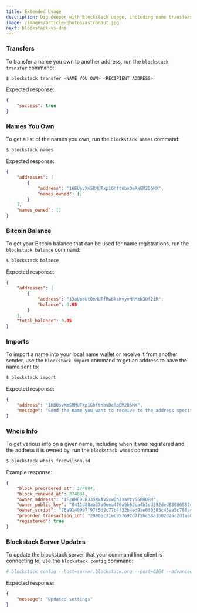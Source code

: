 ```yaml
---
title: Extended Usage
description: Dig deeper with Blockstack usage, including name transfers and more.
image: /images/article-photos/astronaut.jpg
next: blockstack-vs-dns
---
```


### Transfers

To transfer a name you own to another address, run the `blockstack transfer` command:

```bash
$ blockstack transfer <NAME YOU OWN> <RECIPIENT ADDRESS>
```

Expected response:

```json
{
    "success": true
}
```

### Names You Own

To get a list of the names you own, run the `blockstack names` command:

```bash
$ blockstack names
```

Expected response:

```json
{
    "addresses": [
        {
            "address": "1KBUsvXmSRMUTxp1GhftnbvDeRaEM2D6MX",
            "names_owned": []
        }
    ],
    "names_owned": []
}
```

### Bitcoin Balance

To get your Bitcoin balance that can be used for name registrations, run the `blockstack balance` command:


```bash
$ blockstack balance
```

Expected response:

```json
{
    "addresses": [
        {
            "address": "13aUoeUtQnHUTfRwbksKvyvMRMzN3Qf2iR",
            "balance": 0.05
        }
    ],
    "total_balance": 0.05
}
```

### Imports

To import a name into your local name wallet or receive it from another sender, use the `blockstack import` command to get an address to have the name sent to:

```bash
$ blockstack import
```

Expected response:

```json
{
    "address": "1KBUsvXmSRMUTxp1GhftnbvDeRaEM2D6MX",
    "message": "Send the name you want to receive to the address specified."
}
```

### Whois Info

To get various info on a given name, including when it was registered and the address it is owned by, run the `blockstack whois` command:

```bash
$ blockstack whois fredwilson.id
```

Example response:

```json
{
    "block_preordered_at": 374084,
    "block_renewed_at": 374084,
    "owner_address": "1F2nHEDLRJ39XxAvSxwQhJsaVzvS5RHDRM",
    "owner_public_key": "0411d88aa37a0eea476a5b63ca4b1cd392ded830865824c27dacef6bde9f9bc53fa13a0926533ef4d20397207e212c2086cbe13db5470fd29616abd35326d33090",
    "owner_script": "76a91499e7f97f5d2c77b4f32b4ed9ae0f0385c45aa5c788ac",
    "preorder_transaction_id": "2986ec31ec957692d7f5bc58a3b02d2ac2d1a60039e9163365fc954ff51aeb5a",
    "registered": true
}
```

### Blockstack Server Updates

To update the blockstack server that your command line client is connecting to, use the `blockstack config` command:

```bash
# blockstack config --host=server.blockstack.org --port=6264 --advanced=off
```

Expected response:

```json
{
    "message": "Updated settings"
}
```